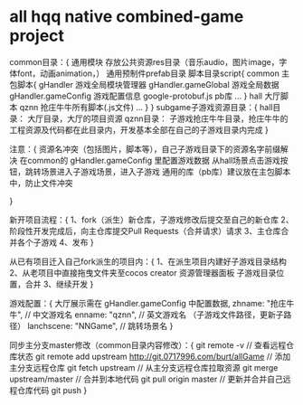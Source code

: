 <!--
 * @Author: burt
 * @Date: 2019-08-15 14:28:50
 * @LastEditors: burt
 * @LastEditTime: 2019-08-17 14:02:02
 * @Description: 
 -->
# all hqq native combined-game project
common目录：{
	通用模块
	存放公共资源res目录（音乐audio，图片image，字体font，动画animation，）
	通用预制件prefab目录
	脚本目录script{
		common 主包脚本{
			gHandler 游戏全局模块管理器
			gHandler.gameGlobal 游戏全局数据
			gHandler.gameConfig 游戏配置信息
			google-protobuf.js pb库
			...
		}
		hall 大厅脚本
		qznn 抢庄牛牛所有脚本(.js文件)
		...
	}
}
subgame子游戏资源目录：{
	hall目录：
		大厅目录，大厅的项目资源
	qznn目录：
		子游戏抢庄牛牛目录，抢庄牛牛的工程资源及代码都在此目录内，开发基本全部在自己的子游戏目录内完成
}

注意：{
	资源名冲突（包括图片，脚本等），自己子游戏目录下的资源名字前缀解决
	在common的 gHandler.gameConfig 里配置游戏数据
	从hall场景点击游戏按钮，跳转场景进入子游戏场景，进入子游戏
	通用的库（pb库）建议放在主包脚本中，防止文件冲突
	
}

新开项目流程：{
	1、fork（派生）新仓库，子游戏修改后提交至自己的新仓库
	2、阶段性开发完成后，向主仓库提交Pull Requests（合并请求）请求
	3、主仓库合并各个子游戏
	4、发布
}

从已有项目迁入自己fork派生的项目内：{
	1、在派生项目内建好子游戏目录结构
	2、从老项目中直接拖曳文件夹至cocos creator 资源管理器面板 子游戏目录位置，合并
	3、继续开发
}

游戏配置：{
	大厅展示需在 gHandler.gameConfig 中配置数据,
	zhname: "抢庄牛牛", // 中文游戏名
    enname: "qznn", // 英文游戏名 （子游戏文件路径，更新子路径）
    lanchscene: "NNGame", // 跳转场景名
}

同步主分支master修改（common目录内容修改）：{
	git remote -v // 查看远程仓库状态
	git remote add upstream http://git.0717996.com/burt/allGame // 添加主分支远程仓库
	git fetch upstream // 从主分支远程仓库拉取资源
	git merge upstream/master // 合并到本地代码
	git pull origin master // 更新并合并自己远程仓库代码
	git push 
}



